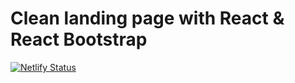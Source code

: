 # Clean landing page with React & React Bootstrap


[![Netlify Status](https://api.netlify.com/api/v1/badges/fc1802db-7bd7-463f-a92c-d18bf9caeee9/deploy-status)](https://app.netlify.com/sites/infallible-einstein-91250e/deploys)


